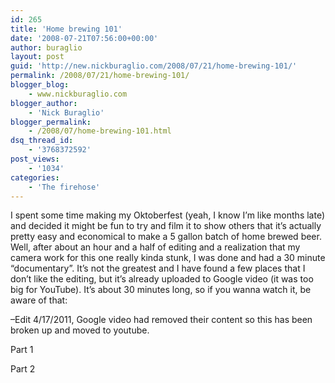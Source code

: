```yaml
---
id: 265
title: 'Home brewing 101'
date: '2008-07-21T07:56:00+00:00'
author: buraglio
layout: post
guid: 'http://new.nickburaglio.com/2008/07/21/home-brewing-101/'
permalink: /2008/07/21/home-brewing-101/
blogger_blog:
    - www.nickburaglio.com
blogger_author:
    - 'Nick Buraglio'
blogger_permalink:
    - /2008/07/home-brewing-101.html
dsq_thread_id:
    - '3768372592'
post_views:
    - '1034'
categories:
    - 'The firehose'
---
```


I spent some time making my Oktoberfest (yeah, I know I’m like months late) and decided it might be fun to try and film it to show others that it’s actually pretty easy and economical to make a 5 gallon batch of home brewed beer. Well, after about an hour and a half of editing and a realization that my camera work for this one really kinda stunk, I was done and had a 30 minute “documentary”. It’s not the greatest and I have found a few places that I don’t like the editing, but it’s already uploaded to Google video (it was too big for YouTube). It’s about 30 minutes long, so if you wanna watch it, be aware of that:

–Edit 4/17/2011, Google video had removed their content so this has been broken up and moved to youtube.

Part 1

Part 2